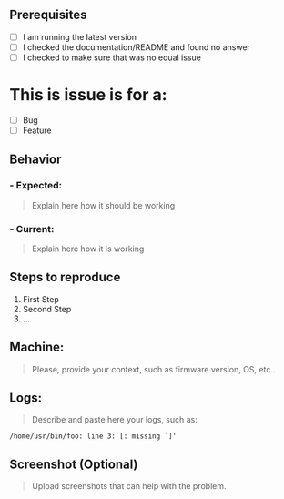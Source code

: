 ## Prerequisites

- [ ] I am running the latest version
- [ ] I checked the documentation/README and found no answer
- [ ] I checked to make sure that was no equal issue

# This is issue is for a:

- [ ] Bug
- [ ] Feature

## Behavior

### - Expected:

> Explain here how it should be working

### - Current:

> Explain here how it is working

## Steps to reproduce

1. First Step
2. Second Step
3. ...

## Machine:

> Please, provide your context, such as firmware version, OS, etc..

## Logs:

> Describe and paste here your logs, such as:

```
/home/usr/bin/foo: line 3: [: missing `]'
```

## Screenshot (Optional)

> Upload screenshots that can help with the problem.
